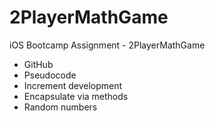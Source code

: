 # 2PlayerMathGame
iOS Bootcamp Assignment - 2PlayerMathGame

* GitHub
* Pseudocode
* Increment development
* Encapsulate via methods
* Random numbers
